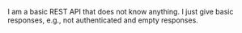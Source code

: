 I am a basic REST API that does not know anything. 
I just give basic responses, e.g., not authenticated and empty responses.